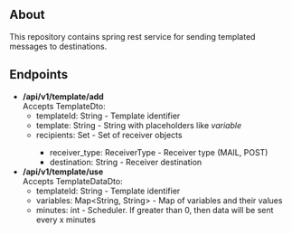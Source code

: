 ## About
This repository contains spring rest service for sending templated messages to destinations.

## Endpoints
- **/api/v1/template/add**
<br>Accepts TemplateDto:
    - templateId: String - Template identifier
    - template: String - String with placeholders like $variable$
    - recipients: Set<Receiver> - Set of receiver objects
        - receiver_type: ReceiverType - Receiver type (MAIL, POST)
        - destination: String - Receiver destination
- **/api/v1/template/use**
<br>Accepts TemplateDataDto:
    - templateId: String - Template identifier
    - variables: Map<String, String> - Map of variables and their values
    - minutes: int - Scheduler. If greater than 0, then data will be sent every x minutes
